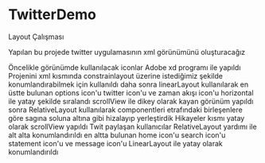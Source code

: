 # TwitterDemo
Layout Çalışması

Yapılan bu projede twitter uygulamasının xml görünümünü oluşturacağız

Öncelikle görünümde kullanılacak iconlar Adobe xd programı ile yapıldı
Projenini xml kısmında constrainlayout üzerine istediğimiz şekilde konumlandırabilmek için kullanıldı
daha sonra linearLayout kullanılarak en üstte bulunan options icon'u twitter icon'u ve zaman akışı icon'u horizontal ile yatay şekilde sıralandı
scrollView ile dikey olarak kayan görünüm yapıldı 
sonra RelativeLayout kullanılarak componentleri etrafındaki birleşenlere göre sagına soluna altına gibi hizalayıp yerleştirdik
Hikayeler kısmı yatay olarak scrollView yapıldı
Twit paylaşan kullanıcılar RelativeLayout yardımı ile alt alta konumlandırıldı
en altta bulunan home icon'u search icon'u  statement icon'u ve message icon'u LinearLayout ile yatay olarak konumlandırıldı

